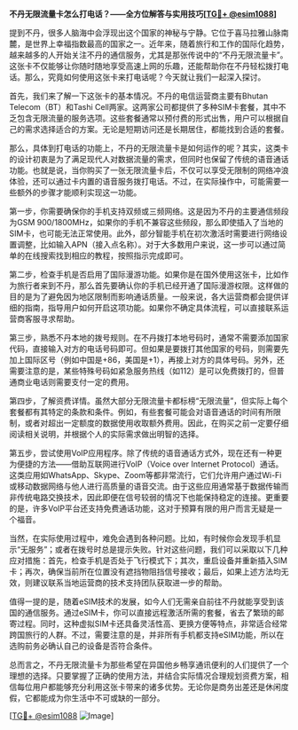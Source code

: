 **不丹无限流量卡怎么打电话？——全方位解答与实用技巧[[TG💪+ @esim1088](https://t.me/s/esim1088)]**

提到不丹，很多人脑海中会浮现出这个国家的神秘与宁静。它位于喜马拉雅山脉南麓，是世界上幸福指数最高的国家之一。近年来，随着旅行和工作的国际化趋势，越来越多的人开始关注不丹的通信服务，尤其是那张传说中的“不丹无限流量卡”。这张卡不仅能够让你随时随地享受高速上网的乐趣，还能帮助你在不丹轻松拨打电话。那么，究竟如何使用这张卡来打电话呢？今天就让我们一起深入探讨。

首先，我们来了解一下这张卡的基本情况。不丹的电信运营商主要有Bhutan Telecom（BT）和Tashi Cell两家。这两家公司都提供了多种SIM卡套餐，其中不乏包含无限流量的服务选项。这些套餐通常以预付费的形式出售，用户可以根据自己的需求选择适合的方案。无论是短期访问还是长期居住，都能找到合适的套餐。

那么，具体到打电话的功能上，不丹的无限流量卡是如何运作的呢？其实，这类卡的设计初衷是为了满足现代人对数据流量的需求，但同时也保留了传统的语音通话功能。也就是说，当你购买了一张无限流量卡后，不仅可以享受无限制的网络冲浪体验，还可以通过卡内置的语音服务拨打电话。不过，在实际操作中，可能需要一些额外的步骤才能顺利实现这一功能。

第一步，你需要确保你的手机支持双频或三频网络。这是因为不丹的主要通信频段为GSM 900/1800MHz，如果你的手机不兼容这些频段，那么即使插入了当地的SIM卡，也可能无法正常使用。此外，部分智能手机在初次激活时需要进行网络设置调整，比如输入APN（接入点名称）。对于大多数用户来说，这一步可以通过简单的在线搜索找到相应的教程，按照指示完成即可。

第二步，检查手机是否启用了国际漫游功能。如果你是在国外使用这张卡，比如作为旅行者来到不丹，那么首先要确认你的手机已经开通了国际漫游权限。这样做的目的是为了避免因为地区限制而影响通话质量。一般来说，各大运营商都会提供详细的指南，指导用户如何开启这项功能。如果你不确定具体流程，可以直接联系运营商客服寻求帮助。

第三步，熟悉不丹本地的拨号规则。在不丹拨打本地号码时，通常不需要添加国家代码，直接输入对方的电话号码即可。但如果是要拨打其他国家的号码，则需要先加上国际区号（例如中国是+86，美国是+1），再接上对方的具体号码。另外，还需要注意的是，某些特殊号码如紧急服务热线（如112）是可以免费拨打的，但普通商业电话则需要支付一定的费用。

第四步，了解资费详情。虽然大部分无限流量卡都标榜“无限流量”，但实际上每个套餐都有其特定的条款和条件。例如，有些套餐可能会对语音通话的时间有所限制，或者对超出一定额度的数据使用收取额外费用。因此，在购买之前一定要仔细阅读相关说明，并根据个人的实际需求做出明智的选择。

第五步，尝试使用VoIP应用程序。除了传统的语音通话方式外，现在还有一种更为便捷的方法——借助互联网进行VoIP（Voice over Internet Protocol）通话。这类应用如WhatsApp、Skype、Zoom等都非常流行，它们允许用户通过Wi-Fi或移动数据网络与他人进行高质量的语音交流。由于这些应用通常基于数据传输而非传统电路交换技术，因此即便在信号较弱的情况下也能保持稳定的连接。更重要的是，许多VoIP平台还支持免费通话功能，这对于预算有限的用户而言无疑是一个福音。

当然，在实际使用过程中，难免会遇到各种问题。比如，有时候你会发现手机显示“无服务”；或者在拨号时总是提示失败。针对这些问题，我们可以采取以下几种应对措施：首先，检查手机是否处于飞行模式下；其次，重启设备并重新插入SIM卡；再次，确保当前所在位置没有遮挡物阻挡信号接收；最后，如果上述方法均无效，则建议联系当地运营商的技术支持团队获取进一步的帮助。

值得一提的是，随着eSIM技术的发展，如今人们无需亲自前往不丹就能享受到该国的通信服务。通过eSIM卡，你可以直接远程激活所需的套餐，省去了繁琐的邮寄过程。同时，这种虚拟SIM卡还具备灵活性高、更换方便等特点，非常适合经常跨国旅行的人群。不过，需要注意的是，并非所有手机都支持eSIM功能，所以在选购前务必确认自己的设备是否符合条件。

总而言之，不丹无限流量卡为那些希望在异国他乡畅享通讯便利的人们提供了一个理想的选择。只要掌握了正确的使用方法，并结合实际情况合理规划资费方案，相信每位用户都能够充分利用这张卡带来的诸多优势。无论你是商务出差还是休闲度假，它都能成为你生活中不可或缺的一部分。

[[TG💪+ @esim1088](https://t.me/s/esim1088) ![Image](https://i.postimg.cc/4NQfJmqS/Snipaste-2025-05-13-00-14-12.png)]